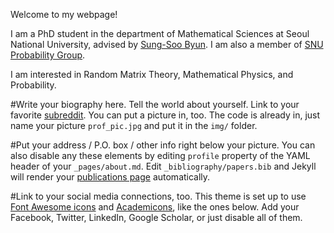 Welcome to my webpage!

I am a PhD student in the department of Mathematical Sciences at Seoul National University, advised by [Sung-Soo Byun](https://sites.google.com/view/sungsoobyun/welcome). I am also a member of [SNU Probability Group](https://sites.google.com/view/snuprob/).

I am interested in Random Matrix Theory, Mathematical Physics, and Probability.



#Write your biography here. Tell the world about yourself. Link to your favorite [subreddit](http://reddit.com). You can put a picture in, too. The code is already in, just name your picture `prof_pic.jpg` and put it in the `img/` folder.

#Put your address / P.O. box / other info right below your picture. You can also disable any these elements by editing `profile` property of the YAML header of your `_pages/about.md`. Edit `_bibliography/papers.bib` and Jekyll will render your [publications page](/al-folio/publications/) automatically.

#Link to your social media connections, too. This theme is set up to use [Font Awesome icons](https://fontawesome.com/) and [Academicons](https://jpswalsh.github.io/academicons/), like the ones below. Add your Facebook, Twitter, LinkedIn, Google Scholar, or just disable all of them.
